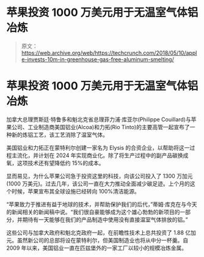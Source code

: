 # 苹果投资 1000 万美元用于无温室气体铝冶炼 

> 原文：<https://web.archive.org/web/https://techcrunch.com/2018/05/10/apple-invests-10m-in-greenhouse-gas-free-aluminum-smelting/>

# 苹果投资 1000 万美元用于无温室气体铝冶炼

加拿大总理贾斯廷·特鲁多和魁北克省总理菲力浦·库亚尔(Philippe Couillard)与苹果公司、工业制造商美国铝业(Alcoa)和力拓(Rio Tinto)的主要高管一起宣布了一种新的炼铝工艺，该工艺消除了温室气体。

美国铝业和力拓正在蒙特利尔创建一家名为 Elysis 的合资企业，以帮助将这一过程主流化，并计划在 2024 年实现商业化。除了将生产过程中的副产品碳换成氧，这项技术还有望降低约 15%的成本。

显而易见，为什么苹果公司急于投资这里的科技，向该公司投入了 1300 万加元(1000 万美元)。过去几年，该公司一直在大力推动全面减少碳足迹。上个月的这个时候，苹果宣布其全球设施已经转向 100%清洁能源。

“苹果致力于推进有益于地球的技术，并帮助保护我们的后代，”蒂姆·库克在与今天的新闻相关的新闻稿中说。“我们很自豪能够成为这个雄心勃勃的新项目的一部分，并期待有一天能够在我们的产品制造中使用没有直接温室气体排放的铝。”

这些公司与加拿大政府和魁北克政府一起，在前瞻性技术上总共投资了 1.88 亿加元。虽然新公司的总部将设在蒙特利尔，但美国制造业也将从中分一杯羹。自 2009 年以来，美国铝业一直在匹兹堡外的一家工厂以较小的规模冶炼金属。